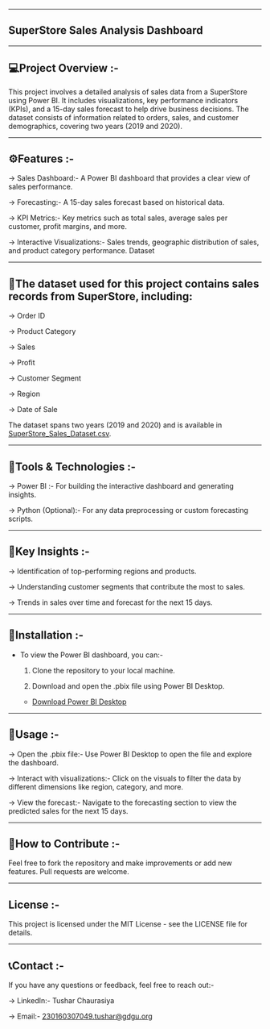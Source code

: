 ----------------------------------------
SuperStore Sales Analysis Dashboard
----------------------------------------

----------------------------------------
💻Project Overview :-
----------------------------------------

This project involves a detailed analysis of sales data from a SuperStore using Power BI. It includes visualizations, key performance indicators (KPIs), and a 15-day sales forecast to help drive business decisions. The dataset consists of information related to orders, sales, and customer demographics, covering two years (2019 and 2020).

----------------------------------------
⚙️Features :-
----------------------------------------

-> Sales Dashboard:- A Power BI dashboard that provides a clear view of sales performance.

-> Forecasting:- A 15-day sales forecast based on historical data.

-> KPI Metrics:- Key metrics such as total sales, average sales per customer, profit margins, and more.

-> Interactive Visualizations:- Sales trends, geographic distribution of sales, and product category performance.
Dataset

--------------------------------------------------------------------------------
📌The dataset used for this project contains sales records from SuperStore, including:
--------------------------------------------------------------------------------
-> Order ID

-> Product Category

-> Sales

-> Profit

-> Customer Segment

-> Region

-> Date of Sale

The dataset spans two years (2019 and 2020) and is available in [SuperStore_Sales_Dataset.csv](SuperStore_Sales_Dataset.csv).

----------------------------------------
🔧Tools & Technologies :-
----------------------------------------

-> Power BI :- For building the interactive dashboard and generating insights.

-> Python (Optional):- For any data preprocessing or custom forecasting scripts.

----------------------------------------
🔑Key Insights :-
----------------------------------------

-> Identification of top-performing regions and products.

-> Understanding customer segments that contribute the most to sales.

-> Trends in sales over time and forecast for the next 15 days.

----------------------------------------
🤖Installation :-
----------------------------------------

* To view the Power BI dashboard, you can:-

  1. Clone the repository to your local machine.

  2. Download and open the .pbix file using Power BI Desktop.

    * [Download Power BI Desktop](https://www.microsoft.com/en-us/power-platform/products/power-bi/downloads)

----------------------------------------
🫠Usage :-
----------------------------------------

-> Open the .pbix file:- Use Power BI Desktop to open the file and explore the dashboard.

-> Interact with visualizations:- Click on the visuals to filter the data by different dimensions like region, category, and more.

-> View the forecast:- Navigate to the forecasting section to view the predicted sales for the next 15 days.

----------------------------------------
🤝How to Contribute :-
----------------------------------------

Feel free to fork the repository and make improvements or add new features. Pull requests are welcome.

----------------------------------------
License :-
----------------------------------------

This project is licensed under the MIT License - see the LICENSE file for details.

----------------------------------------
📞Contact :-
----------------------------------------

If you have any questions or feedback, feel free to reach out:-

-> LinkedIn:- Tushar Chaurasiya

-> Email:- 230160307049.tushar@gdgu.org
